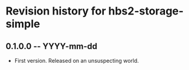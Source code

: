 # Revision history for hbs2-storage-simple

## 0.1.0.0 -- YYYY-mm-dd

* First version. Released on an unsuspecting world.
